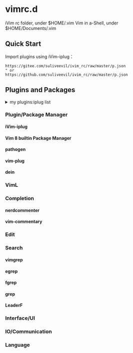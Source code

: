 # vimrc.d

iVim rc folder, under $HOME/.vim
Vim in a-Shell, under $HOME/Documents/.vim

## Quick Start

Import plugins using iVim-iplug：

```viml
https://gitee.com/suliveevil/ivim_rc/raw/master/p.json
" or
https://github.com/suliveevil/ivim_rc/raw/master/p.json
```


## Plugins and Packages


<details><summary>my plugins:iplug list</summary><br>

[Colorizer]            https://github.com/chrisbra/Colorizer
[FastFold]             https://github.com/Konfekt/FastFold
[NrrwRgn]              https://github.com/chrisbra/NrrwRgn
[VIntSearch]           https://github.com/yssl/VIntSearch
[asyncrun.vim]         https://github.com/skywind3000/asyncrun.vim
[browserprint]         https://github.com/suliveevil/browserprint
[calendar.vim]         https://github.com/itchyny/calendar.vim
[caw.vim]              https://github.com/tyru/caw.vim
[context_filetype.vim] https://github.com/Shougo/context_filetype.vim
[fern.vim]             https://github.com/lambdalisue/fern.vim
[gina.vim]             https://github.com/lambdalisue/gina.vim
[goyo.vim]             https://github.com/junegunn/goyo.vim
[grep]                 https://github.com/yegappan/grep
[helpful.vim]          https://github.com/tweekmonster/helpful.vim
[hiPairs]              https://github.com/Yggdroot/hiPairs
[hyperlist.vim]        https://github.com/isene/hyperlist.vim
[indentLine]           https://github.com/Yggdroot/indentLine
[is.vim]               https://github.com/haya14busa/is.vim
[limelight.vim]        https://github.com/junegunn/limelight.vim
[mru]                  https://github.com/yegappan/mru
[neocomplete]          https://github.com/Shougo/neocomplete
[nerdcommenter]        https://github.com/preservim/nerdcommenter
[nerdtree]             https://github.com/preservim/nerdtree
[open-browser.vim]     https://github.com/tyru/open-browser.vim
[python-mode]          https://github.com/python-mode/python-mode
[searchvim]            https://github.com/suliveevil/searchvim
[swy-ivim]             https://github.com/suliveevil/swy-ivim
[tagbar]               https://github.com/majutsushi/tagbar
[thesaurus_query.vim]  https://github.com/Ron89/thesaurus_query.vim
[tlib_vim]             https://github.com/tomtom/tlib_vim
[ultisnips]            https://github.com/SirVer/ultisnips
[unicode.vim]          https://github.com/chrisbra/unicode.vim
[utl.vim]              https://github.com/suliveevil/utl.vim
[vim-CountJump]        https://github.com/inkarkat/vim-CountJump
[vim-SearchPosition]   https://github.com/inkarkat/vim-SearchPosition
[vim-SyntaxRange]      https://github.com/inkarkat/vim-SyntaxRange
[vim-airline-themes]   https://github.com/vim-airline/vim-airline-themes
[vim-airline]          https://github.com/vim-airline/vim-airline
[vim-asterisk]         https://github.com/haya14busa/vim-asterisk
[vim-colorschemes]     https://github.com/flazz/vim-colorschemes
[vim-dirdiff]          https://github.com/will133/vim-dirdiff
[vim-easy-align]       https://github.com/junegunn/vim-easy-align
[vim-easygrep]         https://github.com/dkprice/vim-easygrep
[vim-easymotion-chs]   https://github.com/ZSaberLv0/vim-easymotion-chs
[vim-easymotion]       https://github.com/easymotion/vim-easymotion
[vim-freekeys]         https://github.com/lacygoill/vim-freekeys
[vim-grep]             https://github.com/itchyny/vim-grep
[vim-highlightedyank]  https://github.com/machakann/vim-highlightedyank
[vim-illuminate]       https://github.com/RRethy/vim-illuminate
[vim-ingo-library]     https://github.com/inkarkat/vim-ingo-library
[vim-js]               https://github.com/yuezk/vim-js
[vim-json]             https://github.com/elzr/vim-json
[vim-jsonpath]         https://github.com/mogelbrod/vim-jsonpath
[vim-mark]             https://github.com/inkarkat/vim-mark
[vim-markdown-toc]     https://github.com/mzlogin/vim-markdown-toc
[vim-markdown]         https://github.com/plasticboy/vim-markdown
[vim-mundo]            https://github.com/suliveevil/vim-mundo
[vim-orgmode]          https://github.com/jceb/vim-orgmode
[vim-pencil]           https://github.com/reedes/vim-pencil
[vim-pythonsense]      https://github.com/suliveevil/vim-pythonsense
[vim-quickrun]         https://github.com/thinca/vim-quickrun
[vim-repeat]           https://github.com/tpope/vim-repeat
[vim-repl]             https://github.com/sillybun/vim-repl
[vim-speeddating]      https://github.com/tpope/vim-speeddating
[vim-textobj-user]     https://github.com/kana/vim-textobj-user
[vim-thematic]         https://github.com/reedes/vim-thematic
[vim-vinegar]          https://github.com/tpope/vim-vinegar
[vim-visual-multi]     https://github.com/mg979/vim-visual-multi
[vim-wheel]            https://github.com/reedes/vim-wheel
[vim-which-key]        https://github.com/liuchengxu/vim-which-key
[vimcdoc]              https://github.com/yianwillis/vimcdoc
[vimtex]               https://github.com/lervag/vimtex
[wheel]                https://github.com/chimay/wheel

73 plugin(s) found


</details>



### Plugin/Package Manager


#### iVim-iplug

#### Vim 8 builtin Package Manager

#### pathogen

#### vim-plug

#### dein

### VimL



### Completion

#### nerdcommenter

#### vim-commentary

### Edit


### Search

#### vimgrep

#### egrep

#### fgrep

#### grep

#### LeaderF



### Interface/UI



### IO/Communication



###  Language










